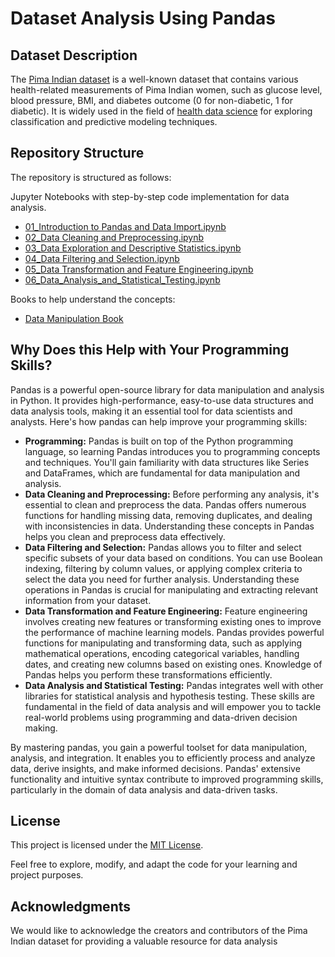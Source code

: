 # Dataset Analysis Using Pandas


## Dataset Description

The [Pima Indian dataset](https://github.com/cloudpedagogy/data-science-programming/blob/main/books/Pima_Indian_Dataset.ipynb) is a well-known dataset that contains various health-related measurements of Pima Indian women, such as glucose level, blood pressure, BMI, and diabetes outcome (0 for non-diabetic, 1 for diabetic). It is widely used in the field of [health data science](https://github.com/cloudpedagogy/data-science-programming/blob/main/books/Health_Data_Science.ipynb) for exploring classification and predictive modeling techniques.

## Repository Structure
The repository is structured as follows:

 Jupyter Notebooks with step-by-step code implementation for data analysis.
  - [01_Introduction to Pandas and Data Import.ipynb](https://github.com/cloudpedagogy/data-science-programming/blob/main/data-analysis-pandas/01_Introduction_to_Pandas_and_Data_Import.ipynb)
  - [02_Data Cleaning and Preprocessing.ipynb](https://github.com/cloudpedagogy/data-science-programming/blob/main/data-analysis-pandas/02_Data_Cleaning_and_Preprocessing.ipynb)
  - [03_Data Exploration and Descriptive Statistics.ipynb](https://github.com/cloudpedagogy/data-science-programming/blob/main/data-analysis-pandas/03_Data_Exploration_and_Descriptive_Statistics.ipynb)
  - [04_Data Filtering and Selection.ipynb](https://github.com/cloudpedagogy/data-science-programming/blob/main/data-analysis-pandas/04_Data_Filtering_and_Selection.ipynb)
  - [05_Data Transformation and Feature Engineering.ipynb](https://github.com/cloudpedagogy/data-science-programming/blob/main/data-analysis-pandas/05_Data_Transformation_and_Feature_Engineering.ipynb)
  - [06_Data_Analysis_and_Statistical_Testing.ipynb](https://github.com/cloudpedagogy/data-science-programming/blob/main/data-analysis-pandas/06_Data_Analysis_and_Statistical_Testing.ipynb)

Books to help understand the concepts:
  - [Data Manipulation Book](https://github.com/cloudpedagogy/data-science-programming/blob/main/books/Data_Manipulation.ipynb)

## Why Does this Help with Your Programming Skills?
Pandas is a powerful open-source library for data manipulation and analysis in Python. It provides high-performance, easy-to-use data structures and data analysis tools, making it an essential tool for data scientists and analysts. Here's how pandas can help improve your programming skills:

- **Programming:** Pandas is built on top of the Python programming language, so learning Pandas introduces you to programming concepts and techniques. You'll gain familiarity with data structures like Series and DataFrames, which are fundamental for data manipulation and analysis.
- **Data Cleaning and Preprocessing:** Before performing any analysis, it's essential to clean and preprocess the data. Pandas offers numerous functions for handling missing data, removing duplicates, and dealing with inconsistencies in data. Understanding these concepts in Pandas helps you clean and preprocess data effectively.
- **Data Filtering and Selection:** Pandas allows you to filter and select specific subsets of your data based on conditions. You can use Boolean indexing, filtering by column values, or applying complex criteria to select the data you need for further analysis. Understanding these operations in Pandas is crucial for manipulating and extracting relevant information from your dataset.
- **Data Transformation and Feature Engineering:** Feature engineering involves creating new features or transforming existing ones to improve the performance of machine learning models. Pandas provides powerful functions for manipulating and transforming data, such as applying mathematical operations, encoding categorical variables, handling dates, and creating new columns based on existing ones. Knowledge of Pandas helps you perform these transformations efficiently.
- **Data Analysis and Statistical Testing:** Pandas integrates well with other libraries for statistical analysis and hypothesis testing.
These skills are fundamental in the field of data analysis and will empower you to tackle real-world problems using programming and data-driven decision making.

By mastering pandas, you gain a powerful toolset for data manipulation, analysis, and integration. It enables you to efficiently process and analyze data, derive insights, and make informed decisions. Pandas' extensive functionality and intuitive syntax contribute to improved programming skills, particularly in the domain of data analysis and data-driven tasks.

## License
This project is licensed under the [MIT License](LICENSE).

Feel free to explore, modify, and adapt the code for your learning and project purposes.

## Acknowledgments
We would like to acknowledge the creators and contributors of the Pima Indian dataset for providing a valuable resource for data analysis

